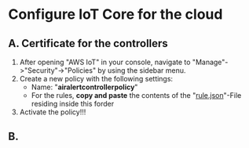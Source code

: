 # Configure IoT Core for the cloud

## A. Certificate for the controllers

1. After opening "AWS IoT" in your console, navigate to "Manage"->"Security"->"Policies" by using the sidebar menu.
2. Create a new policy with the following settings:
   - Name: "**airalertcontrollerpolicy**"
   - For the rules, **copy and paste** the contents of the "[rule.json](rule.json)"-File residing inside this forder
3. Activate the policy!!!

## B. 
